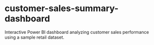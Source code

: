 # customer-sales-summary-dashboard
Interactive Power BI dashboard analyzing customer sales performance using a sample retail dataset.
